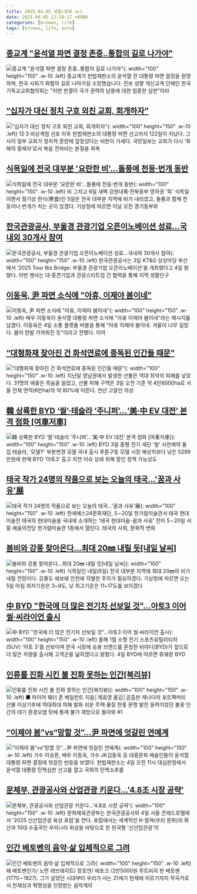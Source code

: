 ```yaml
---
title: 2025.04.05 생활/문화 뉴스
date: 2025-04-05 12:20:17 +0900
categories: [krnews, life]
tags: [krnews, life, auto]
---
```

## [종교계 "윤석열 파면 결정 존중‥통합의 길로 나가야"](https://n.news.naver.com/mnews/article/214/0001416058)

![종교계 "윤석열 파면 결정 존중‥통합의 길로 나가야"](https://mimgnews.pstatic.net/image/origin/214/2025/04/04/1416058.jpg?type=nf220_150){: width="100" height="150" .w-10 .left}
종교계가 헌법재판소의 윤석열 전 대통령 파면 결정을 환영하며, 한국 사회가 화합의 길로 나아가길 소망했습니다. 진보 성향 개신교계 단체인 한국기독교교회협의회는 "이번 판결이 국가 권력의 남용에 대한 엄중한 심판"이라

## [“십자가 대신 정치 구호 외친 교회, 회개하자”](https://n.news.naver.com/mnews/article/005/0001767870)

![“십자가 대신 정치 구호 외친 교회, 회개하자”](https://mimgnews.pstatic.net/image/origin/005/2025/04/05/1767870.jpg?type=nf220_150){: width="100" height="150" .w-10 .left}
12·3 비상계엄 선포 이후 헌법재판소의 대통령 파면 선고까지 122일이 지났다. 그 사이 일부 교회가 정치적 혼란에 앞장섰다는 비판이 거세다. 국민일보는 교회가 다시 ‘화해의 중재자’로서 복음 전파라는 본질을 회복

## [식목일에 전국 대부분 '요란한 비'…돌풍에 천둥·번개 동반](https://n.news.naver.com/mnews/article/001/0015312763)

![식목일에 전국 대부분 '요란한 비'…돌풍에 천둥·번개 동반](https://mimgnews.pstatic.net/image/origin/001/2025/04/05/15312763.jpg?type=nf220_150){: width="100" height="150" .w-10 .left}
비 그치고 6일 새벽 강원내륙·전북동부 영하권 '뚝' 식목일이면서 절기상 한식(寒食)인 5일은 전국 대부분 지역에 비가 내리겠고, 돌풍과 함께 천둥이나 번개가 치는 곳이 있겠다. 기상청에 따르면 이날 오전 경기동부와

## [한국관광공사, 부울경 관광기업 오픈이노베이션 성료…국내외 30개사 참여](https://n.news.naver.com/mnews/article/277/0005572913)

![한국관광공사, 부울경 관광기업 오픈이노베이션 성료…국내외 30개사 참여](https://mimgnews.pstatic.net/image/origin/277/2025/04/04/5572913.jpg?type=nf220_150){: width="100" height="150" .w-10 .left}
한국관광공사는 3일 KT&G 상상마당 부산에서 ‘2025 Tour Biz Bridge: 부울경 관광기업 오픈이노베이션’을 개최했다고 4일 밝혔다. 이번 행사는 대·중견기업과 관광스타트업 간 협력을 통해 지역 생활인구

## [이동욱, 尹 파면 소식에 "아휴, 이제야 봄이네"](https://n.news.naver.com/mnews/article/031/0000921972)

![이동욱, 尹 파면 소식에 "아휴, 이제야 봄이네"](https://mimgnews.pstatic.net/image/origin/031/2025/04/04/921972.jpg?type=nf220_150){: width="100" height="150" .w-10 .left}
배우 이동욱이 윤석열 대통령 파면 소식에 "아휴 이제야 봄이네"라는 메시지를 남겼다. 이동욱은 4일 소통 플랫폼 버블을 통해 "아휴 이제야 봄이네. 겨울이 너무 길었다. 봄이 한발 가까워진 듯"이라고 전했다. 이어

## [“대형화재 잦아진 건 화석연료에 중독된 인간들 때문”](https://n.news.naver.com/mnews/article/020/0003626057)

![“대형화재 잦아진 건 화석연료에 중독된 인간들 때문”](https://mimgnews.pstatic.net/image/origin/020/2025/04/04/3626057.jpg?type=nf220_150){: width="100" height="150" .w-10 .left}
지난달 영남권에서 발생한 산불은 역대 최악의 피해를 낳았다. 31명의 애꿎은 목숨을 잃었고, 산불 피해 구역은 3일 오전 기준 약 4만8000ha로 서울 전체 면적(6만ha)의 약 80%에 이른다. 천년 고찰인 의성

## [韓 상륙한 BYD ‘씰’·테슬라 ‘주니퍼’…‘美·中 EV 대전’ 본격 점화  [여車저車]](https://n.news.naver.com/mnews/article/016/0002452506)

![韓 상륙한 BYD ‘씰’·테슬라 ‘주니퍼’…‘美·中 EV 대전’ 본격 점화  [여車저車]](https://mimgnews.pstatic.net/image/origin/016/2025/04/04/2452506.jpg?type=nf220_150){: width="100" height="150" .w-10 .left}
BYD 3일 중형 전기 세단 ‘씰’ 사전예약 돌입 테슬라, ‘모델Y’ 부분변경 모델 국내 출시 후륜구동 모델 시장 예상치보다 낮은 5299만원에 판매 BYD ‘아토3’ 출고 지연 이슈 상쇄 위해 할인 정책 가능성도

## [태국 작가 24명의 작품으로 보는 오늘의 태국…'꿈과 사유'展](https://n.news.naver.com/mnews/article/001/0015312079)

![태국 작가 24명의 작품으로 보는 오늘의 태국…'꿈과 사유'展](https://mimgnews.pstatic.net/image/origin/001/2025/04/04/15312079.jpg?type=nf220_150){: width="100" height="150" .w-10 .left}
한세예스24문화재단, 5∼20일 한가람미술관서 태국 현대미술전 태국의 현대미술을 국내에 소개하는 '태국 현대미술-꿈과 사유' 전이 5∼20일 서울 예술의전당 한가람미술관 1층에서 열린다. 태국의 사회, 문화적 변화

## [봄비와 강풍 찾아온다…최대 20㎜ 내릴 듯[내일 날씨]](https://n.news.naver.com/mnews/article/008/0005176172)

![봄비와 강풍 찾아온다…최대 20㎜ 내릴 듯[내일 날씨]](https://mimgnews.pstatic.net/image/origin/008/2025/04/04/5176172.jpg?type=nf220_150){: width="100" height="150" .w-10 .left}
식목일인 내일(5일) 전국 대부분 지역에 최대 20㎜의 비가 내릴 전망이다. 강풍도 예보돼 안전에 각별한 주의가 필요하겠다. 기상청에 따르면 오는 5일 아침 최저기온은 3~9도, 낮 최고기온은 11~17도를 보이겠다

## [中 BYD "한국에 더 많은 전기차 선보일 것"…아토3 이어 씰·씨라이언 출시](https://n.news.naver.com/mnews/article/015/0005114913)

![中 BYD "한국에 더 많은 전기차 선보일 것"…아토3 이어 씰·씨라이언 출시](https://mimgnews.pstatic.net/image/origin/015/2025/04/04/5114913.jpg?type=nf220_150){: width="100" height="150" .w-10 .left}
올해 1월 소형 전기 스포츠유틸리티차(SUV) '아토 3'를 선보이며 한국 시장에 승용 브랜드를 론칭한 비야디(BYD)가 앞으로 더 많은 차량을 출시해 고객군을 넓히겠다고 밝혔다. 4일 BYD에 따르면 류쉐량 BYD

## [인류를 진화 시킨 불 진화 못하는 인간[북리뷰]](https://n.news.naver.com/mnews/article/021/0002700828)

![인류를 진화 시킨 불 진화 못하는 인간[북리뷰]](https://mimgnews.pstatic.net/image/origin/021/2025/04/04/2700828.jpg?type=nf220_150){: width="100" height="150" .w-10 .left}
■ 파이어 웨더 존 베일런트 지음│제효영 옮김│곰출판 캐나다의 포트팩머리 산불 이상기후에 역대최대 피해 발화 쉬운 주택·물질 한몫 문명 발전 동력이었던 불꽃 인간의 대기 환경오염 탓에 통제 불가 재앙으로 돌아와 #1

## [“이제야 봄”vs“망할 것”...尹 파면에 엇갈린 연예계](https://n.news.naver.com/mnews/article/009/0005471114)

![“이제야 봄”vs“망할 것”...尹 파면에 엇갈린 연예계](https://mimgnews.pstatic.net/image/origin/009/2025/04/04/5471114.jpg?type=nf220_150){: width="100" height="150" .w-10 .left}
가수 이승환, 배우 이동욱, 가수 JK김동욱 등 대중문화 예술인들이 윤석열 대통령 파면 결정에 엇갈린 반응을 보였다. 헌법재판소는 4일 오전 11시 대심판정에서 윤석열 대통령 탄핵심판 선고를 열고 국회의 탄핵소추를

## [문체부, 관광공사와 산업관광 키운다…'4.8조 시장 공략'](https://n.news.naver.com/mnews/article/008/0005176072)

![문체부, 관광공사와 산업관광 키운다…'4.8조 시장 공략'](https://mimgnews.pstatic.net/image/origin/008/2025/04/04/5176072.jpg?type=nf220_150){: width="100" height="150" .w-10 .left}
문화체육관광부는 한국관광공사와 4일 서울 콘래드호텔에서 '2025 신산업관광 육성 포럼'을 연다. 포럼에서는 세계적인 K-컬쳐(우리 문화)의 확산과 10대 수출국인 우리나라 위상을 바탕으로 한 한국형 '신산업관광'의

## [인간 베토벤의 음악·삶 입체적으로 그려](https://n.news.naver.com/mnews/article/022/0004025151)

![인간 베토벤의 음악·삶 입체적으로 그려](https://mimgnews.pstatic.net/image/origin/022/2025/04/05/4025151.jpg?type=nf220_150){: width="100" height="150" .w-10 .left}
왜 베토벤인가/ 노먼 레브레히트/ 장호연/ 에포크 /2만5000원 루트비히 판 베토벤(1770∼1827). 그가 살았던 시대부터 우리가 사는 21세기 현재에 이르기까지 작곡가로서 천재성과 혁명성을 인정받는 음악계의

